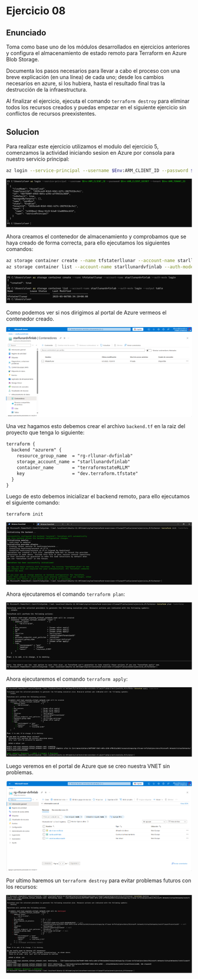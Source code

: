 # Ejercicio 08

## Enunciado

Toma como base uno de los módulos desarrollados en ejercicios anteriores y configura el almacenamiento de estado remoto para Terraform en Azure Blob Storage.

Documenta los pasos necesarios para llevar a cabo el proceso con una breve explicación (en una línea) de cada uno; desde los cambios necesarios en azure, si los hubiera, hasta el resultado final tras la destrucción de la infraestructura.

Al finalizar el ejercicio, ejecuta el comando `terraform destroy` para eliminar todos los recursos creados y puedas empezar en el siguiente ejercicio sin conflictos de recursos preexistentes.

## Solucion 

Para realizar este ejercicio utilizamos el modulo del ejercicio 5, comenzamos la actividad iniciando sesion en Azure por consola para nuestro servicio principal:

```bash
az login --service-principal --username $Env:ARM_CLIENT_ID --password $Env:ARM_CLIENT_SECRET --tenant $Env:ARM_TENANT_ID
```

![Iniciando sesion en azure](../../datos/imgs/eje8/img8_1.png)

Ahora creamos el contenedor de almacenamiento y comprobamos que se haya creado de forma correcta, para ello ejecutamos los siguientes comandos: 

```bash
az storage container create --name tfstaterllunar --account-name starllunardvfinlab --auth-mode login
az storage container list --account-name starllunardvfinlab --auth-mode login --output table
```

![Crando el contenedor](../../datos/imgs/eje8/img8_2.png)

Como podemos ver si nos dirigimos al portal de Azure vermeos el contenedor creado.

![Contenedor creado visto desde el portal de azure](../../datos/imgs/eje8/img8_3.png)

Una vez hagamos esto debemos crear el archivo `backend.tf` en la raiz del proyecto que tenga lo siguiente:

```hcl
terraform {
  backend "azurerm" {
    resource_group_name  = "rg-rllunar-dvfinlab"
    storage_account_name = "starllunardvfinlab"
    container_name       = "terraformstateRLLM"
    key                  = "dev.terraform.tfstate"
  }
}
```

Luego de esto debemos inicializar el backend remoto, para ello ejecutamos el siguiente comando:

```bash
terraform init
```

![Resultado de inicializarlo](../../datos/imgs/eje8/img8_4.png)

Ahora ejecutaremos el comando `terraform plan`:

![EJecutando terraform plan](../../datos/imgs/eje8/img8_5.png)

Ahora ejecutaremos el comando `terraform apply`:

![Ejecutando terraform apply](../../datos/imgs/eje8/img8_6.png)

Luego veremos en el portal de Azure que se creo nuestra VNET sin problemas.

![Vnet desde el portal de azure](../../datos/imgs/eje8/img8_7.png)

Por ultimo haremos un `terraform destroy` para evitar problemas futuros con los recursos:

![Eliminando la VNET](../../datos/imgs/eje8/img8_8.png)